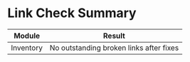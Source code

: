 # Link Check Summary

| Module | Result |
|--------|--------|
| Inventory | No outstanding broken links after fixes |
